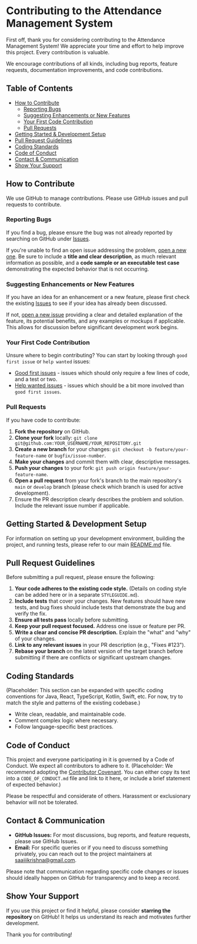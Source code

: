 # Contributing to the Attendance Management System

First off, thank you for considering contributing to the Attendance Management System! We appreciate your time and effort to help improve this project. Every contribution is valuable.

We encourage contributions of all kinds, including bug reports, feature requests, documentation improvements, and code contributions.

## Table of Contents

- [How to Contribute](#how-to-contribute)
  - [Reporting Bugs](#reporting-bugs)
  - [Suggesting Enhancements or New Features](#suggesting-enhancements-or-new-features)
  - [Your First Code Contribution](#your-first-code-contribution)
  - [Pull Requests](#pull-requests)
- [Getting Started & Development Setup](#getting-started--development-setup)
- [Pull Request Guidelines](#pull-request-guidelines)
- [Coding Standards](#coding-standards)
- [Code of Conduct](#code-of-conduct)
- [Contact & Communication](#contact--communication)
- [Show Your Support](#show-your-support)

## How to Contribute

We use GitHub to manage contributions. Please use GitHub issues and pull requests to contribute.

### Reporting Bugs

If you find a bug, please ensure the bug was not already reported by searching on GitHub under [Issues](https://github.com/your-repo-path/issues). <!-- TODO: Replace with actual repo path -->

If you're unable to find an open issue addressing the problem, [open a new one](https://github.com/your-repo-path/issues/new). Be sure to include a **title and clear description**, as much relevant information as possible, and a **code sample or an executable test case** demonstrating the expected behavior that is not occurring.

### Suggesting Enhancements or New Features

If you have an idea for an enhancement or a new feature, please first check the existing [Issues](https://github.com/your-repo-path/issues) to see if your idea has already been discussed. <!-- TODO: Replace with actual repo path -->

If not, [open a new issue](https://github.com/your-repo-path/issues/new) providing a clear and detailed explanation of the feature, its potential benefits, and any examples or mockups if applicable. This allows for discussion before significant development work begins.

### Your First Code Contribution

Unsure where to begin contributing? You can start by looking through `good first issue` or `help wanted` issues:
<!-- TODO: Replace with actual repo path for these labels -->
- [Good first issues](https://github.com/your-repo-path/labels/good%20first%20issue) - issues which should only require a few lines of code, and a test or two.
- [Help wanted issues](https://github.com/your-repo-path/labels/help%20wanted) - issues which should be a bit more involved than `good first issues`.

### Pull Requests

If you have code to contribute:

1.  **Fork the repository** on GitHub.
2.  **Clone your fork** locally: `git clone git@github.com:YOUR_USERNAME/YOUR_REPOSITORY.git`
3.  **Create a new branch** for your changes: `git checkout -b feature/your-feature-name` or `bugfix/issue-number`.
4.  **Make your changes** and commit them with clear, descriptive messages.
5.  **Push your changes** to your fork: `git push origin feature/your-feature-name`.
6.  **Open a pull request** from your fork's branch to the main repository's `main` or `develop` branch (please check which branch is used for active development).
7.  Ensure the PR description clearly describes the problem and solution. Include the relevant issue number if applicable.

## Getting Started & Development Setup

For information on setting up your development environment, building the project, and running tests, please refer to our main [README.md](./README.md) file.

## Pull Request Guidelines

Before submitting a pull request, please ensure the following:

1.  **Your code adheres to the existing code style.** (Details on coding style can be added here or in a separate `STYLEGUIDE.md`).
2.  **Include tests** that cover your changes. New features should have new tests, and bug fixes should include tests that demonstrate the bug and verify the fix.
3.  **Ensure all tests pass** locally before submitting.
4.  **Keep your pull request focused.** Address one issue or feature per PR.
5.  **Write a clear and concise PR description.** Explain the "what" and "why" of your changes.
6.  **Link to any relevant issues** in your PR description (e.g., "Fixes #123").
7.  **Rebase your branch** on the latest version of the target branch before submitting if there are conflicts or significant upstream changes.

## Coding Standards

(Placeholder: This section can be expanded with specific coding conventions for Java, React, TypeScript, Kotlin, Swift, etc. For now, try to match the style and patterns of the existing codebase.)

- Write clean, readable, and maintainable code.
- Comment complex logic where necessary.
- Follow language-specific best practices.

## Code of Conduct

This project and everyone participating in it is governed by a Code of Conduct. We expect all contributors to adhere to it.
(Placeholder: We recommend adopting the [Contributor Covenant](https://www.contributor-covenant.org/). You can either copy its text into a `CODE_OF_CONDUCT.md` file and link to it here, or include a brief statement of expected behavior.)

Please be respectful and considerate of others. Harassment or exclusionary behavior will not be tolerated.

## Contact & Communication

- **GitHub Issues:** For most discussions, bug reports, and feature requests, please use GitHub Issues.
- **Email:** For specific queries or if you need to discuss something privately, you can reach out to the project maintainers at [saaiiikrishna@gmail.com](mailto:saaiiikrishna@gmail.com).

Please note that communication regarding specific code changes or issues should ideally happen on GitHub for transparency and to keep a record.

## Show Your Support

If you use this project or find it helpful, please consider **starring the repository** on GitHub! It helps us understand its reach and motivates further development.

Thank you for contributing!
